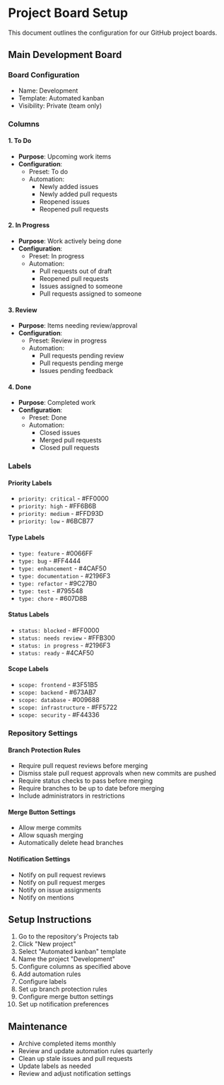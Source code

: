 # Project Board Setup

This document outlines the configuration for our GitHub project boards.

## Main Development Board

### Board Configuration
- Name: Development
- Template: Automated kanban
- Visibility: Private (team only)

### Columns

#### 1. To Do
- **Purpose**: Upcoming work items
- **Configuration**:
  - Preset: To do
  - Automation:
    - Newly added issues
    - Newly added pull requests
    - Reopened issues
    - Reopened pull requests

#### 2. In Progress
- **Purpose**: Work actively being done
- **Configuration**:
  - Preset: In progress
  - Automation:
    - Pull requests out of draft
    - Reopened pull requests
    - Issues assigned to someone
    - Pull requests assigned to someone

#### 3. Review
- **Purpose**: Items needing review/approval
- **Configuration**:
  - Preset: Review in progress
  - Automation:
    - Pull requests pending review
    - Pull requests pending merge
    - Issues pending feedback

#### 4. Done
- **Purpose**: Completed work
- **Configuration**:
  - Preset: Done
  - Automation:
    - Closed issues
    - Merged pull requests
    - Closed pull requests

### Labels

#### Priority Labels
- `priority: critical` - #FF0000
- `priority: high` - #FF6B6B
- `priority: medium` - #FFD93D
- `priority: low` - #6BCB77

#### Type Labels
- `type: feature` - #0066FF
- `type: bug` - #FF4444
- `type: enhancement` - #4CAF50
- `type: documentation` - #2196F3
- `type: refactor` - #9C27B0
- `type: test` - #795548
- `type: chore` - #607D8B

#### Status Labels
- `status: blocked` - #FF0000
- `status: needs review` - #FFB300
- `status: in progress` - #2196F3
- `status: ready` - #4CAF50

#### Scope Labels
- `scope: frontend` - #3F51B5
- `scope: backend` - #673AB7
- `scope: database` - #009688
- `scope: infrastructure` - #FF5722
- `scope: security` - #F44336

### Repository Settings

#### Branch Protection Rules
- Require pull request reviews before merging
- Dismiss stale pull request approvals when new commits are pushed
- Require status checks to pass before merging
- Require branches to be up to date before merging
- Include administrators in restrictions

#### Merge Button Settings
- Allow merge commits
- Allow squash merging
- Automatically delete head branches

#### Notification Settings
- Notify on pull request reviews
- Notify on pull request merges
- Notify on issue assignments
- Notify on mentions

## Setup Instructions

1. Go to the repository's Projects tab
2. Click "New project"
3. Select "Automated kanban" template
4. Name the project "Development"
5. Configure columns as specified above
6. Add automation rules
7. Configure labels
8. Set up branch protection rules
9. Configure merge button settings
10. Set up notification preferences

## Maintenance

- Archive completed items monthly
- Review and update automation rules quarterly
- Clean up stale issues and pull requests
- Update labels as needed
- Review and adjust notification settings 
